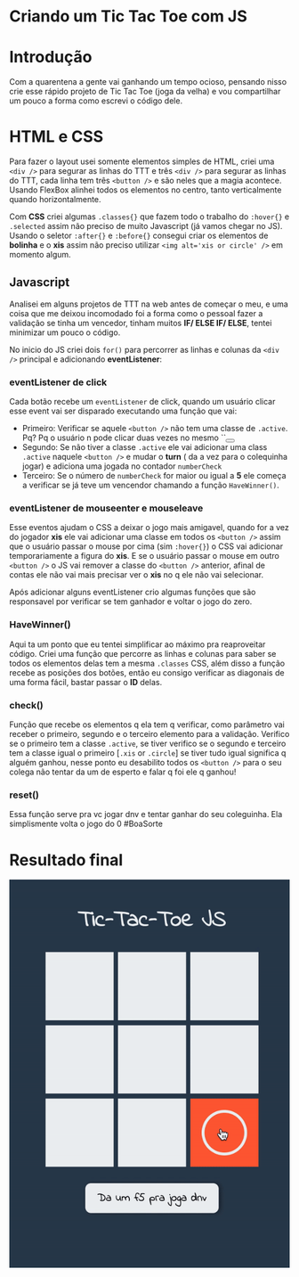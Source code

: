 # Criando um Tic Tac Toe com JS 

# Introdução 

Com a quarentena a gente vai ganhando um tempo ocioso, pensando nisso crie esse rápido projeto de Tic Tac Toe (joga da velha) e vou compartilhar um pouco a forma como escrevi o código dele. 

# HTML e CSS 

Para fazer o layout usei somente elementos simples de HTML, criei uma ``<div />`` para segurar as linhas do TTT e três ``<div />`` para segurar as linhas do TTT, cada linha tem três ``<button />`` e são neles que a magia acontece. Usando FlexBox alinhei todos os elementos no centro, tanto verticalmente quando horizontalmente. 

Com **CSS** criei algumas ``.classes{}`` que fazem todo o trabalho do ``:hover{}`` e ``.selected`` assim não preciso de muito Javascript (já vamos chegar no JS). Usando o seletor ``:after{}`` e ``:before{}`` consegui criar os elementos de **bolinha** e o **xis** assim não preciso utilizar ``<img alt='xis or circle' />`` em momento algum. 

## Javascript

Analisei em alguns projetos de TTT na web antes de começar o meu, e uma coisa que me deixou incomodado foi a forma como o pessoal fazer a validação se tinha um vencedor, tinham muitos **IF/ ELSE IF/ ELSE**, tentei minimizar um pouco o código. 

No inicio do JS criei dois ``for()`` para percorrer as linhas e colunas da ``<div />`` principal e adicionando **eventListener**:

### eventListener de click

Cada botão recebe um ``eventListener`` de click, quando um usuário clicar esse event vai ser disparado executando uma função que vai: 
  - Primeiro: Verificar se aquele ``<button />`` não tem uma classe de ``.active``. Pq? Pq o usuário n pode clicar duas vezes no mesmo ``<button />
  - Segundo: Se não tiver a classe ``.active`` ele vai adicionar uma class ``.active`` naquele ``<button />`` e mudar o **turn** ( da a vez para o colequinha jogar) e adiciona uma jogada no contador ``numberCheck`` 
  - Terceiro: Se o número de ``numberCheck`` for maior ou igual a **5** ele começa a verificar se já teve um vencendor chamando a função ``HaveWinner()``.

### eventListener de mouseenter e mouseleave

Esse eventos ajudam o CSS a deixar o jogo mais amigavel, quando for a vez do jogador **xis** ele vai adicionar uma classe em todos os ``<button />`` assim que o usuário passar o mouse por cima (sim ``:hover{}``) o CSS vai adicionar temporariamente a figura do **xis**. E se o usuário passar o mouse em outro ``<button />`` o JS vai remover a classe do ``<button />`` anterior, afinal de contas ele não vai mais precisar ver o **xis** no q ele não vai selecionar. 

Após adicionar alguns eventListener crio algumas funções que são responsavel por verificar se tem ganhador e voltar o jogo do zero. 

### HaveWinner()

Aqui ta um ponto que eu tentei simplificar ao máximo pra reaproveitar código. Criei uma função que percorre as linhas e colunas para saber se todos os elementos delas tem a mesma ``.classes`` CSS, além disso a função recebe as posições dos botões, então eu consigo verificar as diagonais de uma forma fácil, bastar passar o **ID** delas. 

### check()

Função que recebe os elementos q ela tem q verificar, como parâmetro vai receber o primeiro, segundo e o terceiro elemento para a validação. Verifico se o primeiro tem a classe ``.active``, se tiver verifico se o segundo e terceiro tem a classe igual o primeiro [``.xis`` or ``.circle``] se tiver tudo igual significa q alguém ganhou, nesse ponto eu desabilito todos os ``<button />`` para o seu colega não tentar da um de esperto e falar q foi ele q ganhou!

### reset()

Essa função serve pra vc jogar dnv e tentar ganhar do seu coleguinha. Ela simplismente volta o jogo do 0 #BoaSorte


# Resultado final
![](tictactoe.gif)
